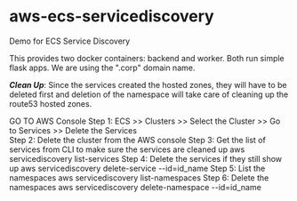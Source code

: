 # aws-ecs-servicediscovery
Demo for ECS Service Discovery

This provides two docker containers: backend and worker. Both run simple flask apps. We are using the ".corp" domain name.

***Clean Up***: Since the services created the hosted zones, they will have to be deleted first and deletion of the namespace will take care of cleaning up the route53 hosted zones.

GO TO AWS Console
Step 1: ECS >> Clusters >> Select the Cluster >> Go to Services >> Delete the Services	
Step 2: Delete the cluster from the AWS console
Step 3: Get the list of services from CLI to make sure the services are cleaned up
        aws servicediscovery list-services
Step 4: Delete the services if they still show up
        aws servicediscovery delete-service --id=id_name
Step 5: List the namespaces
        aws servicediscovery list-namespaces
Step 6: Delete the namespaces
        aws servicediscovery delete-namespace --id=id_name  

